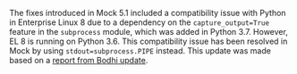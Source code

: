 The fixes introduced in Mock 5.1 included a compatibility issue with Python in
Enterprise Linux 8 due to a dependency on the `capture_output=True` feature in
the `subprocess` module, which was added in Python 3.7.  However, EL 8 is
running on Python 3.6.  This compatibility issue has been resolved in Mock by
using `stdout=subprocess.PIPE` instead.  This update was made based on a [report
from Bodhi update](https://bodhi.fedoraproject.org/updates/FEDORA-EPEL-2023-45ace77fca).
